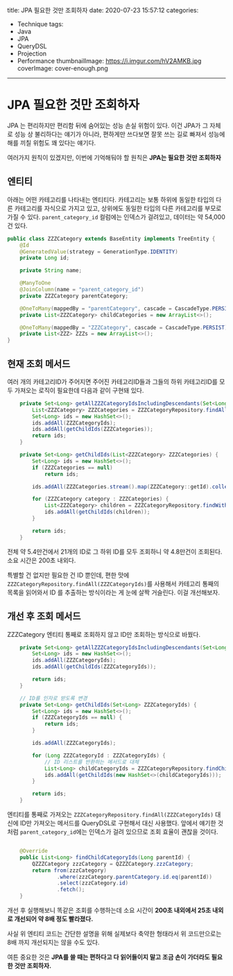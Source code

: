 title: JPA 필요한 것만 조회하자
date: 2020-07-23 15:57:12
categories:
  - Technique
tags:
  - Java
  - JPA
  - QueryDSL
  - Projection
  - Performance
thumbnailImage: https://i.imgur.com/hV2AMKB.jpg
coverImage: cover-enough.png
---
# JPA 필요한 것만 조회하자

JPA 는 편리하지만 편리함 뒤에 숨어있는 성능 손실 위험이 있다. 이건 JPA가 그 자체로 성능 상 불리하다는 얘기가 아니라, 편하게만 쓰다보면 잘못 쓰는 길로 빠져서 성능에 해를 끼칠 위험도 꽤 있다는 얘기다.

여러가지 원칙이 있겠지만, 이번에 기억해둬야 할 원칙은 **JPA는 필요한 것만 조회하자**

## 엔티티

아래는 어떤 카테고리를 나타내는 엔티티다. 카테고리는 보통 하위에 동일한 타입의 다른 카테고리를 자식으로 가지고 있고, 상위에도 동일한 타입의 다른 카테고리를 부모로 가질 수 있다. `parent_category_id` 컬럼에는 인덱스가 걸려있고, 데이터는 약 54,000건 있다.

```java
public class ZZZCategory extends BaseEntity implements TreeEntity {
    @Id
    @GeneratedValue(strategy = GenerationType.IDENTITY)
    private Long id;

    private String name;

    @ManyToOne
    @JoinColumn(name = "parent_category_id")
    private ZZZCategory parentCategory;

    @OneToMany(mappedBy = "parentCategory", cascade = CascadeType.PERSIST)
    private List<ZZZCategory> childCategories = new ArrayList<>();

    @OneToMany(mappedBy = "ZZZCategory", cascade = CascadeType.PERSIST)
    private List<ZZZ> ZZZs = new ArrayList<>();
}
```


## 현재 조회 메서드

여러 개의 카테고리ID가 주어지면 주어진 카테고리ID들과 그들의 하위 카테고리ID를 모두 가져오는 로직이 필요한데 다음과 같이 구현돼 있다.

```java
    private Set<Long> getAllZZZCategoryIdsIncludingDescendants(Set<Long> ZZZCategoryIds) {
        List<ZZZCategory> ZZZCategories = ZZZCategoryRepository.findAll(ZZZCategoryIds);
        Set<Long> ids = new HashSet<>();
        ids.addAll(ZZZCategoryIds);
        ids.addAll(getChildIds(ZZZCategories));
        return ids;
    }

    private Set<Long> getChildIds(List<ZZZCategory> ZZZCategories) {
        Set<Long> ids = new HashSet<>();
        if (ZZZCategories == null)
            return ids;

        ids.addAll(ZZZCategories.stream().map(ZZZCategory::getId).collect(toList()));

        for (ZZZCategory category : ZZZCategories) {
            List<ZZZCategory> children = ZZZCategoryRepository.findWithFetchedChildren(category.getId()).getChildCategories();
            ids.addAll(getChildIds(children));
        }

        return ids;
    }
```

전체 약 5.4만건에서 21개의 ID로 그 하위 ID를 모두 조회하니 약 4.8만건이 조회된다. 소요 시간은 200초 내외다.

특별할 건 없지만 필요한 건 ID 뿐인데, 편한 맛에 `ZZZCategoryRepository.findAll(ZZZCategoryIds)`를 사용해서 카테고리 통째의 목록을 읽어와서 ID 를 추출하는 방식이라는 게 눈에 살짝 거슬린다. 이걸 개선해보자.


## 개선 후 조회 메서드

ZZZCategory 엔티티 통째로 조회하지 않고 ID만 조회하는 방식으로 바꿨다.

```java
    private Set<Long> getAllZZZCategoryIdsIncludingDescendants(Set<Long> ZZZCategoryIds) {
        Set<Long> ids = new HashSet<>();
        ids.addAll(ZZZCategoryIds);
        ids.addAll(getChildIds(ZZZCategoryIds));

        return ids;
    }

    // ID를 인자로 받도록 변경
    private Set<Long> getChildIds(Set<Long> ZZZCategoryIds) {
        Set<Long> ids = new HashSet<>();
        if (ZZZCategoryIds == null) {
            return ids;
        }

        ids.addAll(ZZZCategoryIds);

        for (Long ZZZCategoryId : ZZZCategoryIds) {
            // ID 리스트를 반환하는 메서드로 대체
            List<Long> childCategoryIds = ZZZCategoryRepository.findChildCategoryIds(ZZZCategoryId);
            ids.addAll(getChildIds(new HashSet<>(childCategoryIds)));
        }

        return ids;
    }
```

엔티티를 통째로 가져오는 `ZZZCategoryRepository.findAll(ZZZCategoryIds)` 대신에 ID만 가져오는 메서드를 QueryDSL로 구현해서 대신 사용했다. 앞에서 얘기한 것처럼 `parent_category_id`에는 인덱스가 걸려 있으므로 조회 효율이 괜찮을 것이다.

```java

    @Override
    public List<Long> findChildCategoryIds(Long parentId) {
        QZZZCategory zzzCategory = QZZZCategory.zzzCategory;
        return from(zzzCategory)
                .where(zzzCategory.parentCategory.id.eq(parentId))
                .select(zzzCategory.id)
                .fetch();
    }

```

개선 후 실행해보니 똑같은 조회를 수행하는데 소요 시간이 **200초 내외에서 25초 내외로 개선되어 약 8배 정도 빨라졌다.**

사실 위 엔티티 코드는 간단한 설명을 위해 실제보다 축약한 형태라서 위 코드만으로는 8배 까지 개선되지는 않을 수도 있다.

여튼 중요한 것은 **JPA를 쓸 때는 편하다고 다 읽어들이지 말고 조금 손이 가더라도 필요한 것만 조회하자.**

